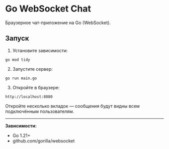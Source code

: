 # Go WebSocket Chat

Браузерное чат-приложение на Go (WebSocket).

## Запуск

1. Установите зависимости:

```
go mod tidy
```

2. Запустите сервер:

```
go run main.go
```

3. Откройте в браузере:

```
http://localhost:8080
```

Откройте несколько вкладок — сообщения будут видны всем подключённым пользователям.

---

**Зависимости:**
- Go 1.21+
- github.com/gorilla/websocket 
